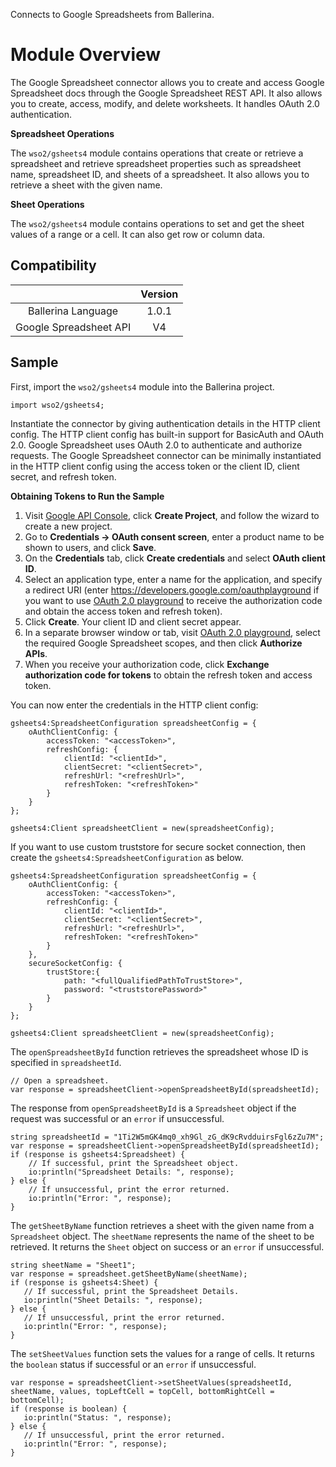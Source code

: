 Connects to Google Spreadsheets from Ballerina.

# Module Overview

The Google Spreadsheet connector allows you to create and access Google Spreadsheet docs through the Google Spreadsheet REST API. It also allows you to create, access, modify, and delete worksheets. It handles OAuth 2.0 authentication.

**Spreadsheet Operations**

The `wso2/gsheets4` module contains operations that create or retrieve a spreadsheet and retrieve spreadsheet properties such as spreadsheet name, spreadsheet ID, and sheets of a spreadsheet. It also allows you to retrieve a sheet with the given name.

**Sheet Operations**

The `wso2/gsheets4` module contains operations to set and get the sheet values of a range or a cell. It can also get row or column data.

## Compatibility

|                             |       Version               |
|:---------------------------:|:---------------------------:|
| Ballerina Language          | 1.0.1                     |
| Google Spreadsheet API      | V4                          |

## Sample

First, import the `wso2/gsheets4` module into the Ballerina project.

```ballerina
import wso2/gsheets4;
```

Instantiate the connector by giving authentication details in the HTTP client config. The HTTP client config has built-in support for BasicAuth and OAuth 2.0. Google Spreadsheet uses OAuth 2.0 to authenticate and authorize requests. The Google Spreadsheet connector can be minimally instantiated in the HTTP client config using the access token or the client ID, client secret, and refresh token.

**Obtaining Tokens to Run the Sample**

1. Visit [Google API Console](https://console.developers.google.com), click **Create Project**, and follow the wizard to create a new project.
2. Go to **Credentials -> OAuth consent screen**, enter a product name to be shown to users, and click **Save**.
3. On the **Credentials** tab, click **Create credentials** and select **OAuth client ID**. 
4. Select an application type, enter a name for the application, and specify a redirect URI (enter https://developers.google.com/oauthplayground if you want to use 
[OAuth 2.0 playground](https://developers.google.com/oauthplayground) to receive the authorization code and obtain the 
access token and refresh token). 
5. Click **Create**. Your client ID and client secret appear. 
6. In a separate browser window or tab, visit [OAuth 2.0 playground](https://developers.google.com/oauthplayground), select the required Google Spreadsheet scopes, and then click **Authorize APIs**.
7. When you receive your authorization code, click **Exchange authorization code for tokens** to obtain the refresh token and access token. 

You can now enter the credentials in the HTTP client config:
```ballerina
gsheets4:SpreadsheetConfiguration spreadsheetConfig = {
    oAuthClientConfig: {
        accessToken: "<accessToken>",
        refreshConfig: {
            clientId: "<clientId>",
            clientSecret: "<clientSecret>",
            refreshUrl: "<refreshUrl>",
            refreshToken: "<refreshToken>"
        }
    }
};

gsheets4:Client spreadsheetClient = new(spreadsheetConfig);
```

If you want to use custom truststore for secure socket connection, then create the `gsheets4:SpreadsheetConfiguration` as below.

```ballerina
gsheets4:SpreadsheetConfiguration spreadsheetConfig = {
    oAuthClientConfig: {
        accessToken: "<accessToken>",
        refreshConfig: {
            clientId: "<clientId>",
            clientSecret: "<clientSecret>",
            refreshUrl: "<refreshUrl>",
            refreshToken: "<refreshToken>"
        }
    },
    secureSocketConfig: {
        trustStore:{
            path: "<fullQualifiedPathToTrustStore>",
            password: "<truststorePassword>"
        }
    }
};

gsheets4:Client spreadsheetClient = new(spreadsheetConfig);
```

The `openSpreadsheetById` function retrieves the spreadsheet whose ID is specified in `spreadsheetId`.
```ballerina
// Open a spreadsheet.
var response = spreadsheetClient->openSpreadsheetById(spreadsheetId);
```

The response from `openSpreadsheetById` is a `Spreadsheet` object if the request was successful or an `error` if unsuccessful.

```ballerina
string spreadsheetId = "1Ti2W5mGK4mq0_xh9Gl_zG_dK9cRvdduirsFgl6zZu7M";
var response = spreadsheetClient->openSpreadsheetById(spreadsheetId);
if (response is gsheets4:Spreadsheet) {
    // If successful, print the Spreadsheet object.
    io:println("Spreadsheet Details: ", response);
} else {
    // If unsuccessful, print the error returned.
    io:println("Error: ", response);
}
```

The `getSheetByName` function retrieves a sheet with the given name from a `Spreadsheet` object. The `sheetName` represents the name of the sheet to be retrieved. It returns the `Sheet` object on success or an `error` if unsuccessful.
```ballerina
string sheetName = "Sheet1";
var response = spreadsheet.getSheetByName(sheetName);
if (response is gsheets4:Sheet) {
   // If successful, print the Spreadsheet Details.
   io:println("Sheet Details: ", response);
} else {
   // If unsuccessful, print the error returned.
   io:println("Error: ", response);
}
```

The `setSheetValues` function sets the values for a range of cells. It returns the `boolean` status if successful or an `error` if unsuccessful.
```ballerina
var response = spreadsheetClient->setSheetValues(spreadsheetId, sheetName, values, topLeftCell = topCell, bottomRightCell = bottomCell);
if (response is boolean) {
   io:println("Status: ", response);
} else {
   // If unsuccessful, print the error returned.
   io:println("Error: ", response);
}
```
